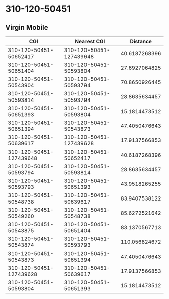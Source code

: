 # 310-120-50451
## Virgin Mobile


| CGI | Nearest CGI | Distance |
|-----|-------------|----------|
| 310-120-50451-50652417 | 310-120-50451-127439648 | 40.6187268396 |
| 310-120-50451-50651404 | 310-120-50451-50593804 | 27.6927064825 |
| 310-120-50451-50543904 | 310-120-50451-50593794 | 70.8650926445 |
| 310-120-50451-50593814 | 310-120-50451-50593794 | 28.8635634457 |
| 310-120-50451-50651393 | 310-120-50451-50593804 | 15.1814473512 |
| 310-120-50451-50651394 | 310-120-50451-50543873 | 47.4050476643 |
| 310-120-50451-50639617 | 310-120-50451-127439628 | 17.9137566853 |
| 310-120-50451-127439648 | 310-120-50451-50652417 | 40.6187268396 |
| 310-120-50451-50593794 | 310-120-50451-50593814 | 28.8635634457 |
| 310-120-50451-50593793 | 310-120-50451-50651393 | 43.9518265255 |
| 310-120-50451-50548738 | 310-120-50451-50639617 | 83.9407538122 |
| 310-120-50451-50549260 | 310-120-50451-50548738 | 85.6272521642 |
| 310-120-50451-50543875 | 310-120-50451-50651404 | 83.1370567713 |
| 310-120-50451-50543874 | 310-120-50451-50593793 | 110.056824672 |
| 310-120-50451-50543873 | 310-120-50451-50651394 | 47.4050476643 |
| 310-120-50451-127439628 | 310-120-50451-50639617 | 17.9137566853 |
| 310-120-50451-50593804 | 310-120-50451-50651393 | 15.1814473512 |
